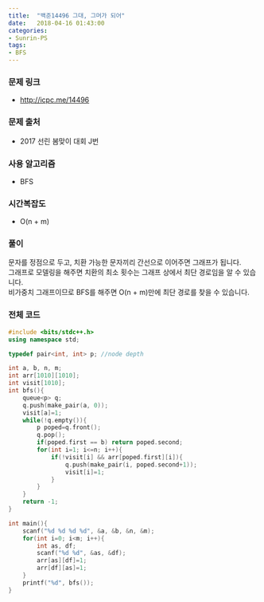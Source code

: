 ```yaml
---
title:  "백준14496 그대, 그머가 되어"
date:   2018-04-16 01:43:00
categories:
- Sunrin-PS
tags:
- BFS
---
```


### 문제 링크
* http://icpc.me/14496

### 문제 출처
* 2017 선린 봄맞이 대회 J번

### 사용 알고리즘
* BFS

### 시간복잡도
* O(n + m)

### 풀이
문자를 정점으로 두고, 치환 가능한 문자끼리 간선으로 이어주면 그래프가 됩니다.<br>
그래프로 모델링을 해주면 치환의 최소 횟수는 그래프 상에서 최단 경로임을 알 수 있습니다.<br>
비가중치 그래프이므로 BFS를 해주면 O(n + m)만에 최단 경로를 찾을 수 있습니다.

### 전체 코드
```cpp
#include <bits/stdc++.h>
using namespace std;

typedef pair<int, int> p; //node depth

int a, b, n, m;
int arr[1010][1010];
int visit[1010];
int bfs(){
	queue<p> q;
	q.push(make_pair(a, 0));
	visit[a]=1;
	while(!q.empty()){
		p poped=q.front();
		q.pop();
		if(poped.first == b) return poped.second;
		for(int i=1; i<=n; i++){
			if(!visit[i] && arr[poped.first][i]){
				q.push(make_pair(i, poped.second+1));
				visit[i]=1;
			}
		}
	}
	return -1;
}

int main(){
	scanf("%d %d %d %d", &a, &b, &n, &m);
	for(int i=0; i<m; i++){
		int as, df;
		scanf("%d %d", &as, &df);
		arr[as][df]=1;
		arr[df][as]=1;
	}
	printf("%d", bfs());
}
```
